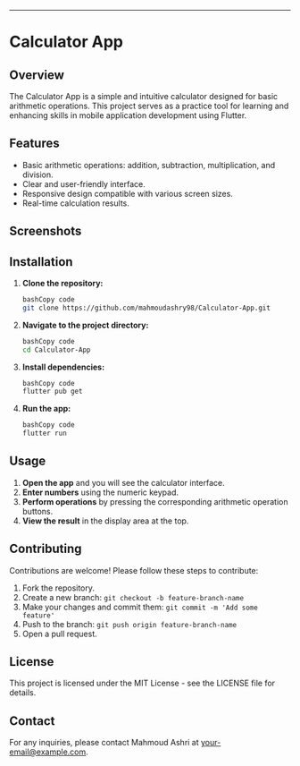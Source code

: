 ---

# Calculator App

## Overview

The Calculator App is a simple and intuitive calculator designed for basic arithmetic operations. This project serves as a practice tool for learning and enhancing skills in mobile application development using Flutter.

## Features

- Basic arithmetic operations: addition, subtraction, multiplication, and division.
- Clear and user-friendly interface.
- Responsive design compatible with various screen sizes.
- Real-time calculation results.

## Screenshots

## Installation

1. **Clone the repository:**
    
    ```bash
    bashCopy code
    git clone https://github.com/mahmoudashry98/Calculator-App.git
    
    ```
    
2. **Navigate to the project directory:**
    
    ```bash
    bashCopy code
    cd Calculator-App
    
    ```
    
3. **Install dependencies:**
    
    ```bash
    bashCopy code
    flutter pub get
    
    ```
    
4. **Run the app:**
    
    ```bash
    bashCopy code
    flutter run
    
    ```
    

## Usage

1. **Open the app** and you will see the calculator interface.
2. **Enter numbers** using the numeric keypad.
3. **Perform operations** by pressing the corresponding arithmetic operation buttons.
4. **View the result** in the display area at the top.

## Contributing

Contributions are welcome! Please follow these steps to contribute:

1. Fork the repository.
2. Create a new branch: `git checkout -b feature-branch-name`
3. Make your changes and commit them: `git commit -m 'Add some feature'`
4. Push to the branch: `git push origin feature-branch-name`
5. Open a pull request.

## License

This project is licensed under the MIT License - see the LICENSE file for details.

## Contact

For any inquiries, please contact Mahmoud Ashri at your-email@example.com.
